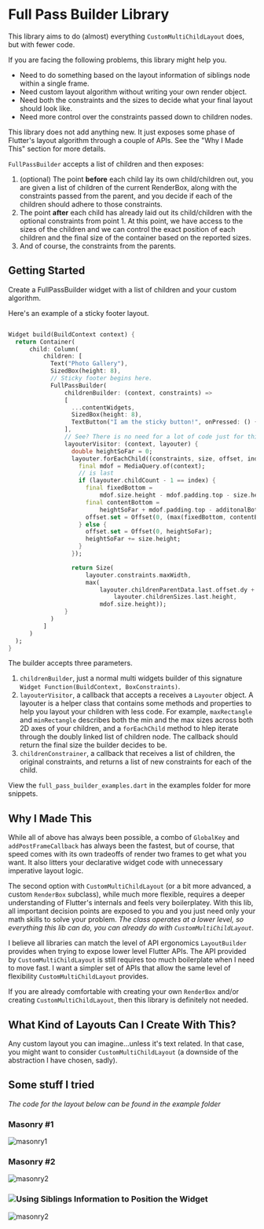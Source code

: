 # Full Pass Builder Library

This library aims to do (almost) everything `CustomMultiChildLayout` does, but with fewer code.

If you are facing the following problems, this library might help you.

- Need to do something based on the layout information of siblings node within a single frame.
- Need custom layout algorithm without writing your own render object.
- Need both the constraints and the sizes to decide what your final layout should look like.
- Need more control over the constraints passed down to children nodes.

This library does not add anything new. It just exposes some phase of Flutter's layout algorithm
through a couple of APIs. See the "Why I Made This" section for more details.

`FullPassBuilder` accepts a list of children and then exposes:

1. (optional) The point **before** each child lay its own child/children out, you are given a list
   of children of the current RenderBox, along with the constraints passed from the parent, and you
   decide if each of the children should adhere to those constraints.
2. The point **after** each child has already laid out its child/children with the optional
   constraints from point 1. At this point, we have access to the sizes of the children and we can
   control the exact position of each children and the final size of the container based on the
   reported sizes.
3. And of course, the constraints from the parents.

## Getting Started

Create a FullPassBuilder widget with a list of children and your custom algorithm.

Here's an example of a sticky footer layout.

```dart

Widget build(BuildContext context) {
  return Container(
      child: Column(
          children: [
            Text("Photo Gallery"),
            SizedBox(height: 8),
            // Sticky footer begins here.
            FullPassBuilder(
                childrenBuilder: (context, constraints) =>
                [
                  ...contentWidgets,
                  SizedBox(height: 8),
                  TextButton("I am the sticky button!", onPressed: () {}),
                ],
                // See? There is no need for a lot of code just for this.
                layouterVisitor: (context, layouter) {
                  double heightSoFar = 0;
                  layouter.forEachChild((constraints, size, offset, index) {
                    final mdof = MediaQuery.of(context);
                    // is last
                    if (layouter.childCount - 1 == index) {
                      final fixedBottom =
                          mdof.size.height - mdof.padding.top - size.height;
                      final contentBottom =
                          heightSoFar + mdof.padding.top - additonalBottomPadding;
                      offset.set = Offset(0, (max(fixedBottom, contentBottom)));
                    } else {
                      offset.set = Offset(0, heightSoFar);
                      heightSoFar += size.height;
                    }
                  });

                  return Size(
                      layouter.constraints.maxWidth,
                      max(
                          layouter.childrenParentData.last.offset.dy +
                              layouter.childrenSizes.last.height,
                          mdof.size.height));
                }
            )
          ]
      )
  );
}

```

The builder accepts three parameters.

1. `childrenBuilder`, just a normal multi widgets builder of this
   signature `Widget Function(BuildContext, BoxConstraints)`.
2. `layouterVisitor`, a callback that accepts a receives a `Layouter` object. A layouter is a helper
   class that contains some methods and properties to help you layout your children with less code.
   For example, `maxRectangle` and `minRectangle` describes both the min and the max sizes across
   both 2D axes of your children, and a `forEachChild` method to hlep iterate through the doubly
   linked list of children node. The callback should return the final size the builder decides to
   be.
3. `childrenConstrainer`, a callback that receives a list of children, the original constraints, and
   returns a list of new constraints for each of the child.

View the `full_pass_builder_examples.dart` in the examples folder for more snippets.

## Why I Made This

While all of above has always been possible, a combo of `GlobalKey` and `addPostFrameCallback` has
always been the fastest, but of course, that speed comes with its own tradeoffs of render two frames
to get what you want. It also litters your declarative widget code with unnecessary imperative
layout logic.

The second option with `CustomMultiChildLayout` (or a bit more advanced, a custom `RenderBox`
subclass), while much more flexible, requires a deeper understanding of Flutter's internals and
feels very boilerplatey. With this lib, all important decision points are exposed to you and you
just need only your math skills to solve your problem.
*The class operates at a lower level, so everything this lib can do, you can already do
with `CustomMultiChildLayout`.*

I believe all libraries can match the level of API ergonomics `LayoutBuilder` provides when trying
to expose lower level Flutter APIs. The API provided by `CustomMultiChildLayout` is still requires
too much boilerplate when I need to move fast. I want a simpler set of APIs that allow the same
level of flexibility `CustomMultiChildLayout` provides.

If you are already comfortable with creating your own `RenderBox` and/or
creating `CustomMultiChildLayout`, then this library is definitely not needed.

## What Kind of Layouts Can I Create With This?

Any custom layout you can imagine...unless it's text related. In that case, you might want to
consider `CustomMultiChildLayout` (a downside of the abstraction I have chosen, sadly).

## Some stuff I tried
*The code for the layout below can be found in the example folder*

### Masonry #1
![masonry1](https://github.com/Khongchai/full_pass_builder/blob/main/images/masonry1.png)

### Masonry #2
![masonry2](https://github.com/Khongchai/full_pass_builder/blob/main/images/masonry2.png)

### ![Using Siblings Information to Position the Widget](https://youtu.be/Si5XJ_IocEs)
![masonry2](https://github.com/Khongchai/full_pass_builder/blob/main/images/siblings-information.png)








